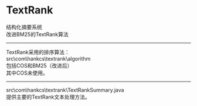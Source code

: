 # TextRank
结构化摘要系统\
改进BM25的TextRank算法

***

TextRank采用的排序算法：\
src\com\hankcs\textrank\algorithm\
包括COS和BM25（改进后）\
其中COS未使用。

***

src\com\hankcs\textrank\TextRankSummary.java\
提供主要的TextRank文本处理方法。
